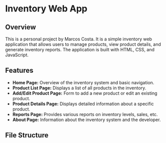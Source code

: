 # Inventory Web App

## Overview
This is a personal project by Marcos Costa. It is a simple inventory web application that allows users to manage products, view product details, and generate inventory reports. The application is built with HTML, CSS, and JavaScript.

## Features
- **Home Page:** Overview of the inventory system and basic navigation.
- **Product List Page:** Displays a list of all products in the inventory.
- **Add/Edit Product Page:** Form to add a new product or edit an existing product.
- **Product Details Page:** Displays detailed information about a specific product.
- **Reports Page:** Provides various reports on inventory levels, sales, etc.
- **About Page:** Information about the inventory system and the developer.

## File Structure
